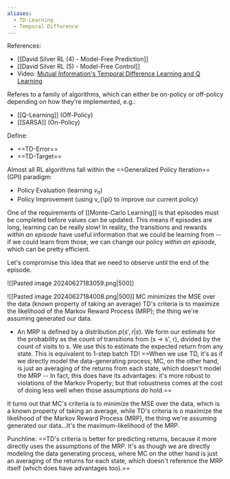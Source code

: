 ```yaml
---
aliases:
  - TD-Learning
  - Temporal Difference
---
```

References:
- [[David Silver RL (4) - Model-Free Prediction]]
- [[David Silver RL (5) -  Model-Free Control]]
- Video: [Mutual Information's Temporal Difference Learning and Q Learning](https://www.youtube.com/watch?v=AJiG3ykOxmY)

Referes to a family of algorithms, which can either be on-policy or off-policy depending on how they're implemented, e.g.:
- [[Q-Learning]] (Off-Policy)
- [[SARSA]] (On-Policy)

Define:
- ==TD-Error==
- ==TD-Target==

Almost all RL algorithms fall within the ==Generalized Policy Iteration== (GPI) paradigm:
- Policy Evaluation (learning $v_{\pi}$)
- Policy Improvement (using v_{\pi} to improve our current policy)

One of the requirements of [[Monte-Carlo Learning]] is that episodes must be completed before values can be updated. This means if episodes are long, learning can be really slow! In reality, the transitions and rewards *within an episode* have useful information that we could be learning from -- if we could learn from those, we can change our policy *within an episode*, which can be pretty efficient.

Let's compromise this idea that we need to observe until the end of the episode. 

![[Pasted image 20240627183059.png|500]]


![[Pasted image 20240627184008.png|500]]
MC minimizes the MSE over the data (known property of taking an average)
TD's criteria is to maximize the likelihood of the Markov Reward Process (MRP); the thing we're assuming generated our data.
- An MRP is defined by a distribution $p(s', r| s)$. We form our estimate for the probability as the count of transitions from (s -> s', r), divided by the count of visits to s. We use this to estimate the expected return from any state. This is equivalent to 1-step batch TD!
==When we use TD, it's as if we directly model the data-generating process; MC, on the other hand, is just an averaging of the returns from each state, which doesn't model the MRP -- In fact, this does have its advantages: it's more robust to violations of the Markov Property; but that robustness comes at the cost of doing less well when those assumptions *do* hold.==

It turns out that MC's criteria is to minimize the MSE over the data, which is a known property of taking an average, while TD's criteria is o maximize the likelihood of the Markov Reward Process (MRP), the thing we're assuming generated our data...It's the maximum-likelihood of the MRP.

Punchline: ==TD's criteria is better for predicting returns, because it more directly uses the assumptions of the MRP. It's as though we are directly modeling the data generating process, where MC on the other hand is just an averaging of the returns for each state, which doesn't reference the MRP itself (which does have advantages too).==

